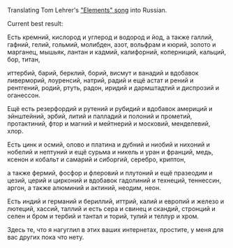 Translating Tom Lehrer's ["Elements" song](https://www.youtube.com/watch?v=DYW50F42ss8) into Russian.

Current best result:

Есть кремний, кислород и углерод и водород и йод,
а также галлий, гафний, гелий, гольмий, молибден, азот,
вольфрам и кюрий, золото и марганец, мышьяк, лантан
и кадмий, калифорний, коперниций, кальций, бор, титан,

иттербий, барий, берклий, борий, висмут и ванадий и
вдобавок ливерморий, лоуренсий, натрий, радий и
ещё астат и рений и рентгений, родий, ртуть, радон,
иридий и дармштадтий и диспрозий и оганессон.

Ещё есть резерфордий и рутений и рубидий и
вдобавок америций и эйнштейний, эрбий, литий и
палладий и полоний и прометий, протактиний, фтор
и магний и мейтнерий и московий, менделевий, хлор.

Есть цинк и осмий, олово и платина и дубний и
ниобий и нихоний и нобелий и нептуний и
ещё сурьма и никель и уран и франций, медь, ксенон
и кобальт и самарий и сиборгий, серебро, криптон,

а также фермий, фосфор и флеровий и плутоний и
ещё празеодим и цезий, церий и цирконий и
вдобавок гадолиний и технеций, теннессин, аргон,
а также алюминий и актиний, неодим, неон.

Есть индий и германий и бериллий, иттрий, калий и
европий и железо и лютеций, хассий, таллий и
есть сера и свинец и скандий, стронций и селен и бром
и тербий и тантал и торий, тулий и теллур и хром.

Здесь те, что я нагуглил в этих ваших интернетах,
простите, у меня для вас других пока что нету.
